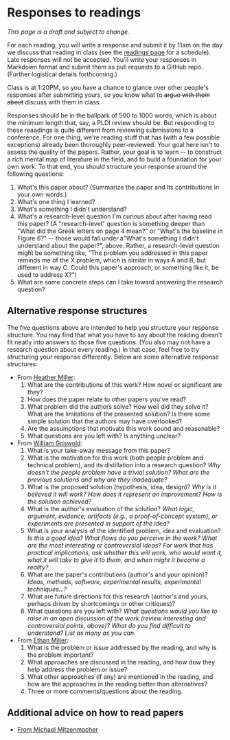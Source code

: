 # Responses to readings

_This page is a draft and subject to change._

For each reading, you will write a response and submit it by 11am on the day we discuss that reading in class (see the [readings page](readings.md) for a schedule).  Late responses will not be accepted.  You'll write your responses in Markdown format and submit them as pull requests to a GitHub repo.  (Further logistical details forthcoming.)

Class is at 1:20PM, so you have a chance to glance over other people's responses after submitting yours, so you know what to <s>argue with them about</s> discuss with them in class.

Responses should be in the ballpark of 500 to 1000 words, which is about the minimum length that, say, a PLDI review should be.  But responding to these reaadings is quite different from reviewing submissions to a conference.  For one thing, we're reading stuff that has (with a few possible exceptions) already been thoroughly peer-reviewed.  Your goal here isn't to assess the quality of the papers.  Rather, your goal is to learn -- to construct a rich mental map of literature in the field, and to build a foundation for your own work.  To that end, you should structure your response around the following questions:

  1. What's this paper about?  (Summarize the paper and its contributions in your own words.)
  2. What's one thing I learned?
  3. What's something I didn't understand?
  4. What's a research-level question I'm curious about after having read this paper?  (A "research-level" question is something deeper than "What did the Greek letters on page 4 mean?" or "What's the baseline in Figure 6?" -- those would fall under a"What's something I didn't understand about the paper?", above.  Rather, a research-level question might be something like, "The problem you addressed in this paper reminds me of the X problem, which is similar in ways A and B, but different in way C.  Could this paper's approach, or something like it, be used to address X?")
  5. What are some concrete steps can I take toward answering the research question?

## Alternative response structures

The five questions above are intended to help you structure your response structure.  You may find that what you have to say about the reading doesn't fit neatly into answers to those five questions.  (You also may not have a research question about every reading.)  In that case, feel free to try structuring your response differently.  Below are some alternative response structures:

  * From [Heather Miller](http://heather.miller.am/teaching/cs7680/reading-papers.html):
    1. What are the contributions of this work? How novel or significant are they?
    2. How does the paper relate to other papers you've read?
    3. What problem did the authors solve? How well did they solve it? What are the limitations of the presented solution? Is there some simple solution that the authors may have overlooked?
    4. Are the assumptions that motivate this work sound and reasonable?
    5. What questions are you left with? Is anything unclear?
  * From [William Griswold](https://cseweb.ucsd.edu/~wgg/CSE210/paperform.pdf):
    1. What is your take-away message from this paper?
    2. What is the motivation for this work (both people problem and technical problem), and its distillation into a research question?  _Why doesn't the people problem have a trivial solution?  What are the previous solutions and why are they inadequate?_
    3. What is the proposed solution (hypothesis, idea, design)?  _Why is it believed it will work?  How does it represent an improvement?  How is the solution achieved?_
    4. What is the author's evaluation of the solution?  _What logic, argument, evidence, artifacts (e.g., a proof-of-concept system), or experiments are presented in support of the idea?_
    5. What is your analysis of the identified problem, idea and evaluation?  _Is this a good idea?  What flaws do you perceive in the work?  What are the most interesting or controversial ideas?  For work that has practical implications, ask whether this will work, who would want it, what it will take to give it to them, and when might it become a reality?_
    6. What are the paper's contributions (author's and your opinion)?  _Ideas, methods, software, experimental results, experimental techniques...?_
    7. What are future directions for this research (author's and yours, perhaps driven by shortcomings or other critiques)?
    8. What questions are you left with?  _What questions would you like to raise in an open discussion of the work (review interesting and controversial points, above)?  What do you find difficult to understand?  List as many as you can._
  * From [Ethan Miller](https://courses.soe.ucsc.edu/courses/cmps290s/Fall11/01/pages/syllabus):
    1. What is the problem or issue addressed by the reading, and why is the problem important?
    2. What approaches are discussed in the reading, and how dow they help address the problem or issue?
    3. What other approaches (if any) are mentioned in the reading, and how are the approaches in the reading better than alternatives?
    4. Three or more comments/questions about the reading.

## Additional advice on how to read papers

  - [From Michael Mitzenmacher](https://www.eecs.harvard.edu/~michaelm/postscripts/ReadPaper.pdf)
